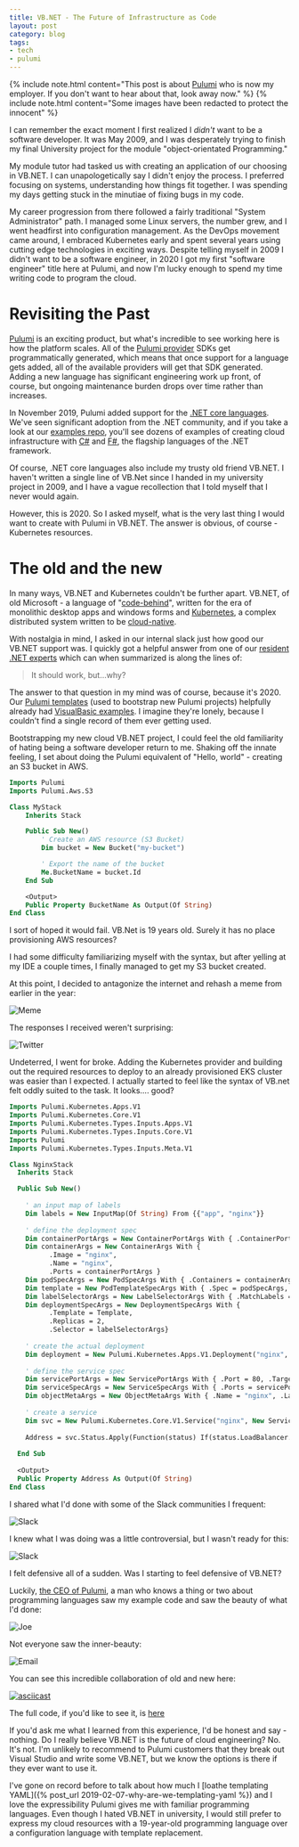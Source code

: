 ```yaml
---
title: VB.NET - The Future of Infrastructure as Code
layout: post
category: blog
tags:
- tech
- pulumi
---
```


{% include note.html content="This post is about  [Pulumi](https://pulumi.com) who is now my employer. If you don't want to hear about that, look away now." %}
{% include note.html content="Some images have been redacted to protect the innocent" %}

I can remember the exact moment I first realized I _didn't_ want to be a software developer. It was May 2009, and I was desperately trying to finish my final University project for the module "object-orientated Programming."

My module tutor had tasked us with creating an application of our choosing in VB.NET. I can unapologetically say I didn't enjoy the process. I preferred focusing on systems, understanding how things fit together. I was spending my days getting stuck in the minutiae of fixing bugs in my code.

My career progression from there followed a fairly traditional "System Administrator" path. I managed some Linux servers, the number grew, and I went headfirst into configuration management. As the DevOps movement came around, I embraced Kubernetes early and spent several years using cutting edge technologies in exciting ways. Despite telling myself in 2009 I didn't want to be a software engineer, in 2020 I got my first "software engineer" title here at Pulumi, and now I'm lucky enough to spend my time writing code to program the cloud. 

# Revisiting the Past

[Pulumi](https://pulumi.com) is an exciting product, but what's incredible to see working here is how the platform scales. All of the [Pulumi provider](https://www.pulumi.com/docs/intro/cloud-providers/) SDKs get programmatically generated, which means that once support for a language gets added, all of the available providers will get that SDK generated. Adding a new language has significant engineering work up front, of course, but ongoing maintenance burden drops over time rather than increases. 

In November 2019, Pulumi added support for the [.NET core languages](https://www.pulumi.com/blog/pulumi-dotnet-core/). We've seen significant adoption from the .NET community, and if you take a look at our [examples repo](https://github.com/pulumi/examples), you'll see dozens of examples of creating cloud infrastructure with [C#](https://en.wikipedia.org/wiki/C_Sharp_(programming_language)) and [F#](https://en.wikipedia.org/wiki/F_Sharp_(programming_language)), the flagship languages of the .NET framework.

Of course, .NET core languages also include my trusty old friend VB.NET. I haven't written a single line of VB.Net since I handed in my university project in 2009, and I have a vague recollection that I told myself that I never would again. 

However, this is 2020. So I asked myself, what is the very last thing I would want to create with Pulumi in VB.NET. The answer is obvious, of course - Kubernetes resources.

# The old and the new

In many ways, VB.NET and Kubernetes couldn't be further apart. VB.NET, of old Microsoft - a language of "[code-behind](https://en.wiktionary.org/wiki/code-behind)", written for the era of monolithic desktop apps and windows forms and [Kubernetes](https://kubernetes.io/), a complex distributed system written to be [cloud-native](https://www.cncf.io/). 

With nostalgia in mind, I asked in our internal slack just how good our VB.NET support was. I quickly got a helpful answer from one of our [resident .NET experts](https://twitter.com/mikhailshilkov) which can when summarized is along the lines of:

> It should work, but...why?

The answer to that question in my mind was of course, because it's 2020.
Our [Pulumi templates](https://github.com/pulumi/templates/) (used to bootstrap new Pulumi projects) helpfully already had [VisualBasic examples](https://github.com/pulumi/templates/tree/master/aws-visualbasic). I imagine they're lonely, because I couldn't find a single record of them ever getting used.

Bootstrapping my new cloud VB.NET project, I could feel the old familiarity of hating being a software developer return to me. Shaking off the innate feeling, I set about doing the Pulumi equivalent of "Hello, world" - creating an S3 bucket in AWS.

```vb
Imports Pulumi
Imports Pulumi.Aws.S3

Class MyStack
    Inherits Stack

    Public Sub New()
        ' Create an AWS resource (S3 Bucket)
        Dim bucket = New Bucket("my-bucket")

        ' Export the name of the bucket
        Me.BucketName = bucket.Id
    End Sub

    <Output>
    Public Property BucketName As Output(Of String)
End Class
```

I sort of hoped it would fail. VB.Net is 19 years old. Surely it has no place provisioning AWS resources?

I had some difficulty familiarizing myself with the syntax, but after yelling at my IDE a couple times, I finally managed to get my S3 bucket created.

At this point, I decided to antagonize the internet and rehash a meme from earlier in the year:

![Meme](/img/vb-net-tweet-1.png)

The responses I received weren't surprising:

![Twitter](/img/vb-net-tweet-2.png)

Undeterred, I went for broke. Adding the Kubernetes provider and building out the required resources to deploy to an already provisioned EKS cluster was easier than I expected. I actually started to feel like the syntax of VB.net felt oddly suited to the task. It looks.... good?

```vb
Imports Pulumi.Kubernetes.Apps.V1
Imports Pulumi.Kubernetes.Core.V1
Imports Pulumi.Kubernetes.Types.Inputs.Apps.V1
Imports Pulumi.Kubernetes.Types.Inputs.Core.V1
Imports Pulumi
Imports Pulumi.Kubernetes.Types.Inputs.Meta.V1

Class NginxStack 
  Inherits Stack

  Public Sub New()    
    
    ' an input map of labels
    Dim labels = New InputMap(Of String) From {{"app", "nginx"}}
    
    ' define the deployment spec
    Dim containerPortArgs = New ContainerPortArgs With { .ContainerPortValue = 80 }
    Dim containerArgs = New ContainerArgs With { 
          .Image = "nginx",
          .Name = "nginx",
          .Ports = containerPortArgs }
    Dim podSpecArgs = New PodSpecArgs With { .Containers = containerArgs }
    Dim template = New PodTemplateSpecArgs With { .Spec = podSpecArgs, .Metadata = New ObjectMetaArgs With { .Labels = labels } }
    Dim labelSelectorArgs = New LabelSelectorArgs With { .MatchLabels = labels }
    Dim deploymentSpecArgs = New DeploymentSpecArgs With { 
          .Template = Template,
          .Replicas = 2,
          .Selector = labelSelectorArgs}
    
    ' create the actual deployment
    Dim deployment = New Pulumi.Kubernetes.Apps.V1.Deployment("nginx", New DeploymentArgs With { .Spec = deploymentSpecArgs })
    
    ' define the service spec
    Dim servicePortArgs = New ServicePortArgs With { .Port = 80, .TargetPort = 80 }
    Dim serviceSpecArgs = New ServiceSpecArgs With { .Ports = servicePortArgs, .Type = "LoadBalancer", .Selector = labels }
    Dim objectMetaArgs = New ObjectMetaArgs With { .Name = "nginx", .Labels = labels }
    
    ' create a service
    Dim svc = New Pulumi.Kubernetes.Core.V1.Service("nginx", New ServiceArgs With { .Metadata = objectMetaArgs, .Spec = serviceSpecArgs } )
    
    Address = svc.Status.Apply(Function(status) If(status.LoadBalancer.Ingress(0).Ip, status.LoadBalancer.Ingress(0).Hostname))
        
  End Sub
  
  <Output>
  Public Property Address As Output(Of String)
End Class
```

I shared what I'd done with some of the Slack communities I frequent:

![Slack](/img/vb-net-slack-1.png)

I knew what I was doing was a little controversial, but I wasn't ready for this:

![Slack](/img/vb-net-slack-2.png)

I felt defensive all of a sudden. Was I starting to feel defensive of VB.NET?

Luckily, [the CEO of Pulumi](https://twitter.com/funcOfJoe/), a man who knows a thing or two about programming languages saw my example code and saw the beauty of what I'd done:

![Joe](/img/vb-net-twitter-3.png)

Not everyone saw the inner-beauty:

![Email](/img/vb-net-email-1.png)

You can see this incredible collaboration of old and new here:

[![asciicast](https://asciinema.org/a/Uq17k64ym5x4tl2aLmTFRg3i0.svg)](https://asciinema.org/a/Uq17k64ym5x4tl2aLmTFRg3i0)

The full code, if you'd like to see it, is [here](https://github.com/jaxxstorm/eks-vb-net)

If you'd ask me what I learned from this experience, I'd be honest and say - nothing. Do I really believe VB.NET is the future of cloud engineering? No. It's not. I'm unlikely to recommend to Pulumi customers that they break out Visual Studio and write some VB.NET, but we know the options is there if they ever want to use it.

I've gone on record before to talk about how much I [loathe templating YAML]({% post_url 2019-02-07-why-are-we-templating-yaml %}) and I love the expressibility Pulumi gives me with familiar programming languages. Even though I hated VB.NET in university, I would still prefer to express my cloud resources with a 19-year-old programming language over a configuration language with template replacement.

